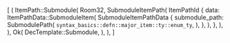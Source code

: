 [
    (
        ItemPath::Submodule(
            Room32,
            SubmoduleItemPath(
                ItemPathId {
                    data: ItemPathData::SubmoduleItem(
                        SubmoduleItemPathData {
                            submodule_path: SubmodulePath(
                                `syntax_basics::defn::major_item::ty::enum_ty`,
                            ),
                        },
                    ),
                },
            ),
        ),
        Ok(
            DecTemplate::Submodule,
        ),
    ),
]